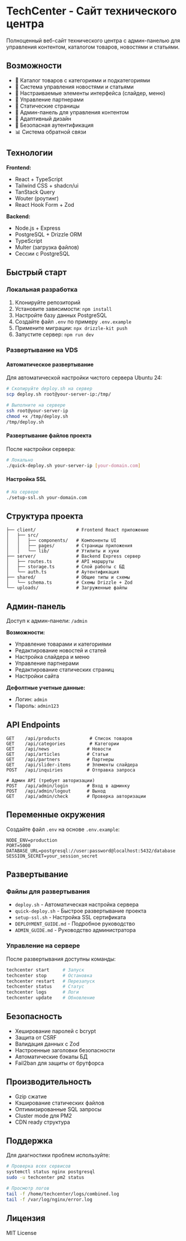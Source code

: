 # TechCenter - Сайт технического центра

Полноценный веб-сайт технического центра с админ-панелью для управления контентом, каталогом товаров, новостями и статьями.

## Возможности

- 🏪 Каталог товаров с категориями и подкатегориями
- 📰 Система управления новостями и статьями
- 🎨 Настраиваемые элементы интерфейса (слайдер, меню)
- 👥 Управление партнерами
- 📝 Статические страницы
- 💼 Админ-панель для управления контентом
- 📱 Адаптивный дизайн
- 🔐 Безопасная аутентификация
- 📊 Система обратной связи

## Технологии

**Frontend:**
- React + TypeScript
- Tailwind CSS + shadcn/ui
- TanStack Query
- Wouter (роутинг)
- React Hook Form + Zod

**Backend:**
- Node.js + Express
- PostgreSQL + Drizzle ORM
- TypeScript
- Multer (загрузка файлов)
- Сессии с PostgreSQL

## Быстрый старт

### Локальная разработка

1. Клонируйте репозиторий
2. Установите зависимости: `npm install`
3. Настройте базу данных PostgreSQL
4. Создайте файл `.env` по примеру `.env.example`
5. Примените миграции: `npx drizzle-kit push`
6. Запустите сервер: `npm run dev`

### Развертывание на VDS

#### Автоматическое развертывание

Для автоматической настройки чистого сервера Ubuntu 24:

```bash
# Скопируйте deploy.sh на сервер
scp deploy.sh root@your-server-ip:/tmp/

# Выполните на сервере
ssh root@your-server-ip
chmod +x /tmp/deploy.sh
/tmp/deploy.sh
```

#### Развертывание файлов проекта

После настройки сервера:

```bash
# Локально
./quick-deploy.sh your-server-ip [your-domain.com]
```

#### Настройка SSL

```bash
# На сервере
./setup-ssl.sh your-domain.com
```

## Структура проекта

```
├── client/               # Frontend React приложение
│   ├── src/
│   │   ├── components/   # Компоненты UI
│   │   ├── pages/        # Страницы приложения
│   │   └── lib/          # Утилиты и хуки
├── server/               # Backend Express сервер
│   ├── routes.ts         # API маршруты
│   ├── storage.ts        # Слой работы с БД
│   └── auth.ts           # Аутентификация
├── shared/               # Общие типы и схемы
│   └── schema.ts         # Схемы Drizzle + Zod
└── uploads/              # Загруженные файлы
```

## Админ-панель

Доступ к админ-панели: `/admin`

**Возможности:**
- Управление товарами и категориями
- Редактирование новостей и статей
- Настройка слайдера и меню
- Управление партнерами
- Редактирование статических страниц
- Настройки сайта

**Дефолтные учетные данные:**
- Логин: `admin`
- Пароль: `admin123`

## API Endpoints

```
GET    /api/products           # Список товаров
GET    /api/categories         # Категории
GET    /api/news              # Новости
GET    /api/articles          # Статьи
GET    /api/partners          # Партнеры
GET    /api/slider-items      # Элементы слайдера
POST   /api/inquiries         # Отправка запроса

# Админ API (требует авторизации)
POST   /api/admin/login       # Вход в админку
POST   /api/admin/logout      # Выход
GET    /api/admin/check       # Проверка авторизации
```

## Переменные окружения

Создайте файл `.env` на основе `.env.example`:

```env
NODE_ENV=production
PORT=5000
DATABASE_URL=postgresql://user:password@localhost:5432/database
SESSION_SECRET=your_session_secret
```

## Развертывание

### Файлы для развертывания

- `deploy.sh` - Автоматическая настройка сервера
- `quick-deploy.sh` - Быстрое развертывание проекта
- `setup-ssl.sh` - Настройка SSL сертификата
- `DEPLOYMENT_GUIDE.md` - Подробное руководство
- `ADMIN_GUIDE.md` - Руководство администратора

### Управление на сервере

После развертывания доступны команды:

```bash
techcenter start     # Запуск
techcenter stop      # Остановка
techcenter restart   # Перезапуск
techcenter status    # Статус
techcenter logs      # Логи
techcenter update    # Обновление
```

## Безопасность

- Хеширование паролей с bcrypt
- Защита от CSRF
- Валидация данных с Zod
- Настроенные заголовки безопасности
- Автоматические бэкапы БД
- Fail2ban для защиты от брутфорса

## Производительность

- Gzip сжатие
- Кэширование статических файлов
- Оптимизированные SQL запросы
- Cluster mode для PM2
- CDN ready структура

## Поддержка

Для диагностики проблем используйте:

```bash
# Проверка всех сервисов
systemctl status nginx postgresql
sudo -u techcenter pm2 status

# Просмотр логов
tail -f /home/techcenter/logs/combined.log
tail -f /var/log/nginx/error.log
```

## Лицензия

MIT License